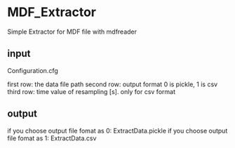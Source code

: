 # MDF_Extractor
Simple Extractor for MDF file with mdfreader 

## input
Configuration.cfg

first row: the data file path
second row: output format 0 is pickle, 1 is csv
third row: time value of resampling [s]. only for csv format

## output
if you choose output file fomat as 0: ExtractData.pickle
if you choose output file fomat as 1: ExtractData.csv
